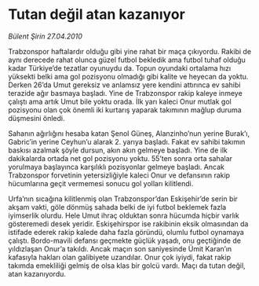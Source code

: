 # Tutan değil atan kazanıyor

*Bülent Şirin 27.04.2010*

<div class="yazi"><p>Trabzonspor haftalardır olduğu gibi yine rahat bir maça çıkıyordu. Rakibi de aynı derecede rahat olunca güzel futbol bekledik ama futbol tuhaf olduğu kadar Türkiye’de tezatlar oyunuydu da. Topun oyundaki ortalama hızı yüksekti belki ama gol pozisyonu olmadığı gibi kalite ve heyecan da yoktu. Derken 26’da Umut gereksiz ve anlamsız yere kendini attırınca ev sahibi terazide ağır basmaya başladı. Yine de Trabzonspor rakip kaleye inmeye çalıştı ama artık Umut bile yoktu orada. İlk yarı kaleci Onur mutlak gol pozisyonu olan çok önemli iki kurtarış yaparak takımının mağlup duruma düşmesini önledi.</p>
<p>Sahanın ağırlığını hesaba katan Şenol Güneş, Alanzinho’nun yerine Burak’ı, Gabric’in yerine Ceyhun’u alarak 2. yarıya başladı. Fakat ev sahibi takımın baskısı azalmak şöyle dursun, akın akın gelmeye başladı. Yine de ilk dakikalarda ortada net gol pozisyonu yoktu. 55’ten sonra orta sahalar yorulmaya başlayınca karşılıklı pozisyonlar gelmeye başladı. Ancak Trabzonspor forvetinin yetersizliğiyle kaleci Onur ve defansının rakip hücumlarına geçit vermemesi sonucu gol yolları kilitlendi.</p>
<p>Urfa’nın sıcağına kilitlenmiş olan Trabzonspor’dan Eskişehir’de serin bir akşam vakti, göle dönmüş sahada belki de iyi futbol beklemek fazla iyimserlik olurdu. Hele Umut ihraç olduktan sonra hücumda hiçbir varlık gösteremedi desek yeridir. Eskişehirspor ise rakibinin eksik olmasından da istifade ederek rakip kalede daha fazla göründü, olumlu futbol oynamaya çalıştı. Bordo-mavili defansı geçmekte güçlük yaşadı, onu geçtiğinde de yıldızlaşan Onur’a takıldı. Ancak maçın son saniyesinde Ümit Karan’ın kafasıyla hakları olan galibiyete uzandılar. Onur çok iyiydi, fakat rakip takımda emekliliği gelmiş de olsa klas bir golcü vardı. Maçı da tutan değil, atan kazanıyordu.</p></div>
